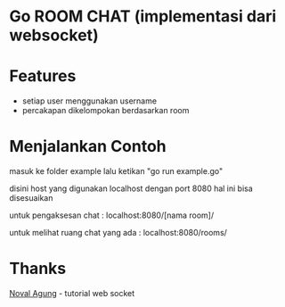 # Go ROOM CHAT (implementasi dari websocket)

# Features
  - setiap user menggunakan username
  - percakapan dikelompokan berdasarkan room
  
# Menjalankan Contoh
masuk ke folder example lalu ketikan "go run example.go"

disini host yang digunakan localhost dengan port 8080 hal ini bisa disesuaikan

untuk pengaksesan chat :
localhost:8080/[nama room]/

untuk melihat ruang chat yang ada : 
localhost:8080/rooms/

# Thanks
[Noval Agung](https://github.com/novalagung/dasarpemrogramangolang) - tutorial web socket

